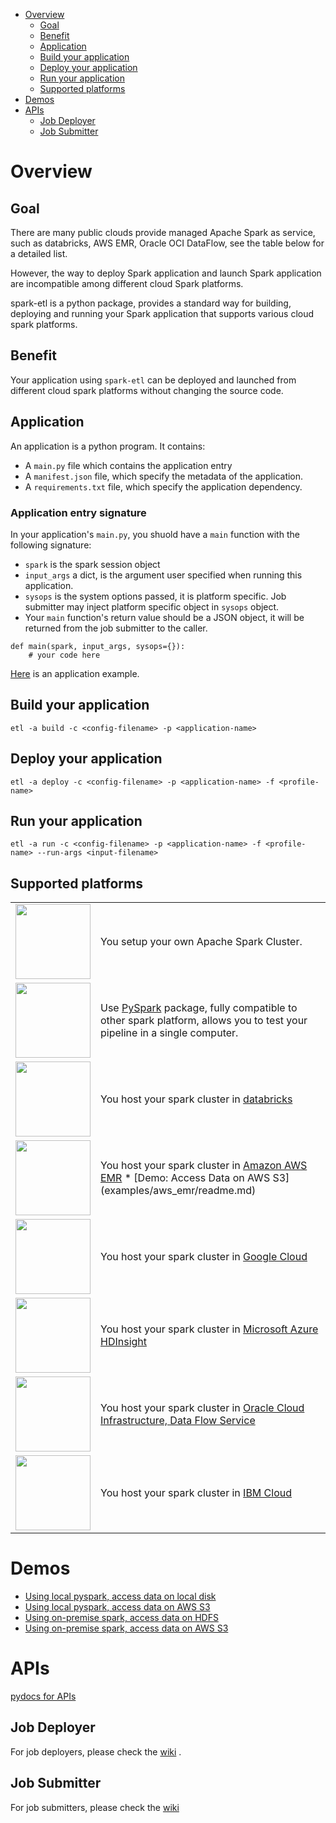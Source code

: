 * [Overview](#overview)
    * [Goal](#goal)
    * [Benefit](#benefit)
    * [Application](#application)
    * [Build your application](#build_your_application)
    * [Deploy your application](#deploy_your_application)
    * [Run your application](#run_your_application)
    * [Supported platforms](#supported_platforms)
* [Demos](#demos)
* [APIs](#apis)
    * [Job Deployer](#job-deployer)
    * [Job Submitter](#job-submitter)

# Overview

## Goal
There are many public clouds provide managed Apache Spark as service, such as databricks, AWS EMR, Oracle OCI DataFlow, see the table below for a detailed list.

However, the way to deploy Spark application and launch Spark application are incompatible among different cloud Spark platforms.

spark-etl is a python package, provides a standard way for building, deploying and running your Spark application that supports various cloud spark platforms.

## Benefit
Your application using `spark-etl` can be deployed and launched from different cloud spark platforms without changing the source code.

## Application
An application is a python program. It contains:
* A `main.py` file which contains the application entry
* A `manifest.json` file, which specify the metadata of the application.
* A `requirements.txt` file, which specify the application dependency.

### Application entry signature
In your application's `main.py`, you shuold have a `main` function with the following signature:
* `spark` is the spark session object
* `input_args` a dict, is the argument user specified when running this application.
* `sysops` is the system options passed, it is platform specific. Job submitter may inject platform specific object in `sysops` object.
* Your `main` function's return value should be a JSON object, it will be returned from the job submitter to the caller.
```
def main(spark, input_args, sysops={}):
    # your code here
```
[Here](examples/apps/demo01) is an application example.


## Build your application
`etl -a build -c <config-filename> -p <application-name>`
## Deploy your application
`etl -a deploy -c <config-filename> -p <application-name> -f <profile-name>`
## Run your application
`etl -a run -c <config-filename> -p <application-name> -f <profile-name> --run-args <input-filename>`
## Supported platforms
<table>
    <tr>
        <td>
            <img
                src="https://upload.wikimedia.org/wikipedia/commons/thumb/f/f3/Apache_Spark_logo.svg/1200px-Apache_Spark_logo.svg.png"
                width="120px"
            />
        </td>
        <td>You setup your own Apache Spark Cluster.
        </td>
    </tr>
    <tr>
        <td>
            <img src="https://miro.medium.com/max/700/1*qgkjkj6BLVS1uD4mw_sTEg.png" width="120px" />
        </td>
        <td>
            Use <a href="https://pypi.org/project/pyspark/">PySpark</a> package, fully compatible to other spark platform, allows you to test your pipeline in a single computer.
        </td>
    </tr>
    <tr>
        <td>
            <img src="https://databricks.com/wp-content/uploads/2019/02/databricks-generic-tile.png" width="120px">
        </td>
        <td>You host your spark cluster in <a href="https://databricks.com/">databricks </a></td>
    </tr>
    <tr>
        <td>
            <img
                src="https://blog.ippon.tech/content/images/2019/06/emrlogogo.png"
                width="120px"
            />
        </td>
        <td>You host your spark cluster in <a href="https://aws.amazon.com/emr/">Amazon AWS EMR</a>
* [Demo: Access Data on AWS S3](examples/aws_emr/readme.md)
        </td>
    </tr>
    <tr>
        <td>
            <img
                src="https://d15shllkswkct0.cloudfront.net/wp-content/blogs.dir/1/files/2020/07/100-768x402.jpeg"
                width="120px"
            />
        </td>
        <td>You host your spark cluster in <a href="https://cloud.google.com/dataproc">Google Cloud</a></td>
    </tr>
    <tr>
        <td>
            <img
                src="https://apifriends.com/wp-content/uploads/2018/05/HDInsightsDetails.png"
                width="120px"
            />
        </td>
        <td>You host your spark cluster in <a href="https://azure.microsoft.com/en-us/services/hdinsight/">Microsoft Azure HDInsight</a></td>
    </tr>
    <tr>
        <td>
            <img
                src="https://encrypted-tbn0.gstatic.com/images?q=tbn:ANd9GcRajQVuckGogS3c8Yxa4M-OPd7yFCyWSj4Cpg&usqp=CAU"
                width="120px"
            />
        </td>
        <td>
            You host your spark cluster in <a href="https://www.oracle.com/big-data/data-flow/">Oracle Cloud Infrastructure, Data Flow Service</a>
        </td>
    </tr>
    <tr>
        <td>
            <img
                src="https://upload.wikimedia.org/wikipedia/commons/2/24/IBM_Cloud_logo.png"
                width="120px"
            />
        </td>
        <td>You host your spark cluster in <a href="https://www.ibm.com/products/big-data-and-analytics">IBM Cloud</a></td>
    </tr>
</table>

# Demos
* [Using local pyspark, access data on local disk](examples/pyspark_local/readme.md)
* [Using local pyspark, access data on AWS S3](examples/pyspark_s3/readme.md)
* [Using on-premise spark, access data on HDFS](examples/livy_hdfs1/readme.md)
* [Using on-premise spark, access data on AWS S3](examples/livy_hdfs2/readme.md)

# APIs
[pydocs for APIs](https://stonezhong.github.io/spark_etl/pydocs/spark_etl.html)


## Job Deployer
For job deployers, please check the [wiki](https://github.com/stonezhong/spark_etl/wiki#job-deployer-classes) .


## Job Submitter
For job submitters, please check the [wiki](https://github.com/stonezhong/spark_etl/wiki#job-submitter-classes)


